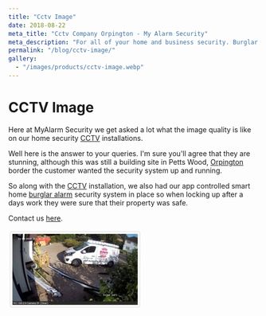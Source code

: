 ```yaml
---
title: "Cctv Image"
date: 2018-08-22
meta_title: "Cctv Company Orpington - My Alarm Security"
meta_description: "For all of your home and business security. Burglar Alarm Servicing, Burglar Alarm Installation, Alarm Battery and CCTV. Call 020 8302 4065 or email us."
permalink: "/blog/cctv-image/"
gallery:
  - "/images/products/cctv-image.webp"
---
```


# CCTV Image

Here at MyAlarm Security we get asked a lot what the image quality is like on our home security [CCTV](/categories/cctv/) installations.

Well here is the answer to your queries. I\'m sure you\'ll agree that they are stunning, although this was still a building site in Petts Wood, [Orpington](/pages/orpington/) border the customer wanted the security system up and running.

So along with the [CCTV](/categories/cctv/) installation, we also had our app controlled smart home [burglar alarm](/categories/burglar-alarms/) security system in place so when locking up after a days work they were sure that their property was safe.

Contact us [here](/contact/).

![Cctv Image](/images/news/news-cctv-image-xlsdhnvcwps22cnvg9mg.jpg)
